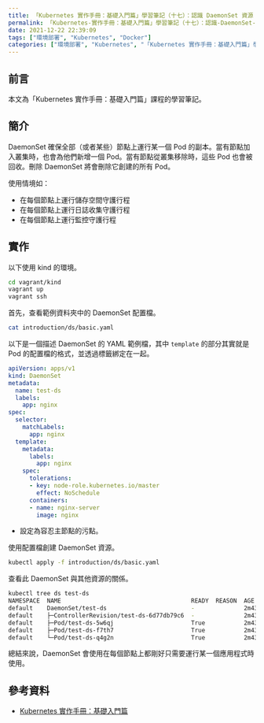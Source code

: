```yaml
---
title: 「Kubernetes 實作手冊：基礎入門篇」學習筆記（十七）：認識 DaemonSet 資源
permalink: 「Kubernetes-實作手冊：基礎入門篇」學習筆記（十七）：認識-DaemonSet-資源
date: 2021-12-22 22:39:09
tags: ["環境部署", "Kubernetes", "Docker"]
categories: ["環境部署", "Kubernetes", "「Kubernetes 實作手冊：基礎入門篇」學習筆記"]
---
```


## 前言

本文為「Kubernetes 實作手冊：基礎入門篇」課程的學習筆記。

## 簡介

DaemonSet 確保全部（或者某些）節點上運行某一個 Pod 的副本。當有節點加入叢集時，也會為他們新增一個 Pod。當有節點從叢集移除時，這些 Pod 也會被回收。刪除 DaemonSet 將會刪除它創建的所有 Pod。

使用情境如：

- 在每個節點上運行儲存空間守護行程
- 在每個節點上運行日誌收集守護行程
- 在每個節點上運行監控守護行程

## 實作

以下使用 kind 的環境。

```BASH
cd vagrant/kind
vagrant up
vagrant ssh
```

首先，查看範例資料夾中的 DaemonSet 配置檔。

```BASH
cat introduction/ds/basic.yaml
```

以下是一個描述 DaemonSet 的 YAML 範例檔，其中 `template` 的部分其實就是 Pod 的配置檔的格式，並透過標籤綁定在一起。

```YAML
apiVersion: apps/v1
kind: DaemonSet
metadata:
  name: test-ds
  labels:
    app: nginx
spec:
  selector:
    matchLabels:
      app: nginx
  template:
    metadata:
      labels:
        app: nginx
    spec:
      tolerations:
      - key: node-role.kubernetes.io/master
        effect: NoSchedule
      containers:
      - name: nginx-server
        image: nginx
```

- 設定為容忍主節點的污點。

使用配置檔創建 DaemonSet 資源。

```BASH
kubectl apply -f introduction/ds/basic.yaml
```

查看此 DaemonSet 與其他資源的關係。

```BASH
kubectl tree ds test-ds
NAMESPACE  NAME                                     READY  REASON  AGE
default    DaemonSet/test-ds                        -              2m43s
default    ├─ControllerRevision/test-ds-6d77db79c6  -              2m43s
default    ├─Pod/test-ds-5w6qj                      True           2m43s
default    ├─Pod/test-ds-f7th7                      True           2m43s
default    └─Pod/test-ds-q4g2n                      True           2m43s
```

總結來說，DaemonSet 會使用在每個節點上都剛好只需要運行某一個應用程式時使用。

## 參考資料

- [Kubernetes 實作手冊：基礎入門篇](https://hiskio.com/courses/349/about)
